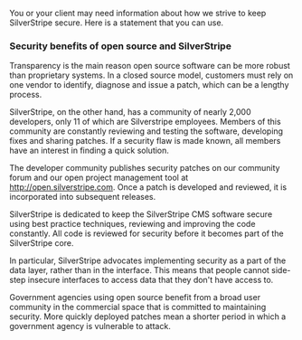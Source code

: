 You or your client may need information about how we strive to keep SilverStripe secure.  Here is a 
statement that you can use.

### Security benefits of open source and SilverStripe

Transparency is the main reason open source software can be more robust than proprietary systems.  In a closed source model, customers must rely on one vendor to identify, diagnose and issue a patch, which can be a lengthy process.

SilverStripe, on the other hand, has a community of nearly 2,000 developers, only 11 of which are Silverstripe employees.  Members of this community are constantly reviewing and testing the software, developing fixes and sharing patches. If a security flaw is made known, all members have an interest in finding a quick solution.

The developer community publishes security patches on our community forum and our open project management tool at http://open.silverstripe.com. Once a patch is developed and reviewed, it is incorporated into subsequent releases.

SilverStripe is dedicated to keep the SilverStripe CMS software secure using best practice techniques, reviewing and improving the code constantly.  All code is reviewed for security before it becomes part of the SilverStripe core.

In particular, SilverStripe advocates implementing security as a part of the data layer, rather than in the interface.  This means that people cannot side-step insecure interfaces to access data that they don't have access to.

Government agencies using open source benefit from a broad user community in the commercial space that is committed to maintaining security.  More quickly deployed patches mean a shorter period in which a government agency is vulnerable to attack. 

